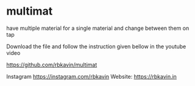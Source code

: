 # multimat
have multiple material for a single material and change between them on tap

Download the file and follow the instruction given bellow in the youtube video

https://github.com/rbkavin/multimat

Instagram https://instagram.com/rbkavin Website: https://rbkavin.in
